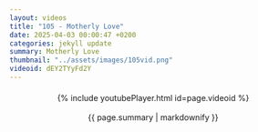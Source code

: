 ```yaml
---
layout: videos
title: "105 - Motherly Love"
date: 2025-04-03 00:00:47 +0200
categories: jekyll update
summary: Motherly Love
thumbnail: "../assets/images/105vid.png"
videoid: dEY2TYyFd2Y
---
```


<div style="text-align: center; margin-top: 20px;">
  {% include youtubePlayer.html id=page.videoid %}
  <p style="margin-top: 15px; font-size: 1.2em; color: #333;">
    <p>{{ page.summary | markdownify }}</p>
  </p>
</div>
